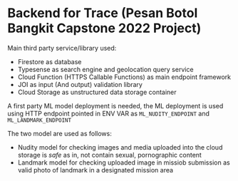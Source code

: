 # Backend for Trace (Pesan Botol Bangkit Capstone 2022 Project)
Main third party service/library used: 
- Firestore as database
- Typesense as search engine and geolocation query service
- Cloud Function (HTTPS Callable Functions) as main endpoint framework
- JOI as input (And output) validation library
- Cloud Storage as unstructured data storage container

A first party ML model deployment is needed, the ML deployment is used using HTTP endpoint pointed in ENV VAR as `ML_NUDITY_ENDPOINT` and `ML_LANDMARK_ENDPOINT`

The two model are used as follows:
- Nudity model for checking images and media uploaded into the cloud storage is _safe_ as in, not contain sexual, pornographic content
- Landmark model for checking uploaded image in missiob submission as valid photo of landmark in a designated mission area
